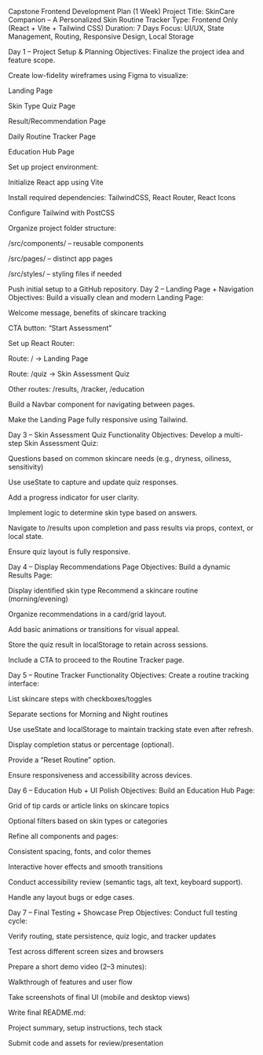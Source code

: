 Capstone Frontend Development Plan (1 Week)
Project Title: SkinCare Companion – A Personalized Skin Routine Tracker
 Type: Frontend Only (React + Vite + Tailwind CSS)
 Duration: 7 Days
 Focus: UI/UX, State Management, Routing, Responsive Design, Local Storage

Day 1 – Project Setup & Planning
Objectives:
Finalize the project idea and feature scope.


Create low-fidelity wireframes using Figma to visualize:


Landing Page


Skin Type Quiz Page


Result/Recommendation Page


Daily Routine Tracker Page


Education Hub Page


Set up project environment:


Initialize React app using Vite


Install required dependencies: TailwindCSS, React Router, React Icons


Configure Tailwind with PostCSS


Organize project folder structure:


/src/components/ – reusable components


/src/pages/ – distinct app pages


/src/styles/ – styling files if needed


Push initial setup to a GitHub repository.
Day 2 – Landing Page + Navigation
Objectives:
Build a visually clean and modern Landing Page:


Welcome message, benefits of skincare tracking


CTA button: “Start Assessment”


Set up React Router:


Route: / → Landing Page


Route: /quiz → Skin Assessment Quiz


Other routes: /results, /tracker, /education


Build a Navbar component for navigating between pages.


Make the Landing Page fully responsive using Tailwind.


Day 3 – Skin Assessment Quiz Functionality
Objectives:
Develop a multi-step Skin Assessment Quiz:


Questions based on common skincare needs (e.g., dryness, oiliness, sensitivity)


Use useState to capture and update quiz responses.


Add a progress indicator for user clarity.


Implement logic to determine skin type based on answers.


Navigate to /results upon completion and pass results via props, context, or local state.


Ensure quiz layout is fully responsive.


Day 4 – Display Recommendations Page
Objectives:
Build a dynamic Results Page:


Display identified skin type
Recommend a skincare routine (morning/evening)


Organize recommendations in a card/grid layout.


Add basic animations or transitions for visual appeal.


Store the quiz result in localStorage to retain across sessions.


Include a CTA to proceed to the Routine Tracker page.


Day 5 – Routine Tracker Functionality
Objectives:
Create a routine tracking interface:


List skincare steps with checkboxes/toggles


Separate sections for Morning and Night routines


Use useState and localStorage to maintain tracking state even after refresh.


Display completion status or percentage (optional).


Provide a “Reset Routine” option.


Ensure responsiveness and accessibility across devices.


Day 6 – Education Hub + UI Polish
Objectives:
Build an Education Hub Page:


Grid of tip cards or article links on skincare topics


Optional filters based on skin types or categories


Refine all components and pages:


Consistent spacing, fonts, and color themes


Interactive hover effects and smooth transitions


Conduct accessibility review (semantic tags, alt text, keyboard support).


Handle any layout bugs or edge cases.


Day 7 – Final Testing + Showcase Prep
Objectives:
Conduct full testing cycle:


Verify routing, state persistence, quiz logic, and tracker updates


Test across different screen sizes and browsers


Prepare a short demo video (2–3 minutes):


Walkthrough of features and user flow


Take screenshots of final UI (mobile and desktop views)


Write final README.md:


Project summary, setup instructions, tech stack


Submit code and assets for review/presentation
